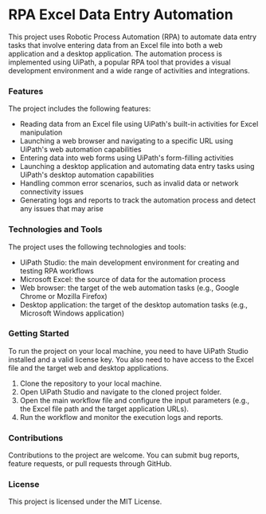# RPA Excel Data Entry Automation

This project uses Robotic Process Automation (RPA) to automate data entry tasks that involve entering data from an Excel file into both a web application and a desktop application. The automation process is implemented using UiPath, a popular RPA tool that provides a visual development environment and a wide range of activities and integrations.

<h3>Features</h3>
The project includes the following features:

- Reading data from an Excel file using UiPath's built-in activities for Excel manipulation
- Launching a web browser and navigating to a specific URL using UiPath's web automation capabilities
- Entering data into web forms using UiPath's form-filling activities
- Launching a desktop application and automating data entry tasks using UiPath's desktop automation capabilities
- Handling common error scenarios, such as invalid data or network connectivity issues
- Generating logs and reports to track the automation process and detect any issues that may arise

<h3>Technologies and Tools</h3>
The project uses the following technologies and tools:

- UiPath Studio: the main development environment for creating and testing RPA workflows
- Microsoft Excel: the source of data for the automation process
- Web browser: the target of the web automation tasks (e.g., Google Chrome or Mozilla Firefox)
- Desktop application: the target of the desktop automation tasks (e.g., Microsoft Windows application)

<h3>Getting Started</h3>
To run the project on your local machine, you need to have UiPath Studio installed and a valid license key. You also need to have access to the Excel file and the target web and desktop applications.

1. Clone the repository to your local machine.
2. Open UiPath Studio and navigate to the cloned project folder.
3. Open the main workflow file and configure the input parameters (e.g., the Excel file path and the target application URLs).
4. Run the workflow and monitor the execution logs and reports.

<h3>Contributions</h3>
Contributions to the project are welcome. You can submit bug reports, feature requests, or pull requests through GitHub.

<h3>License</h3>
This project is licensed under the MIT License.
